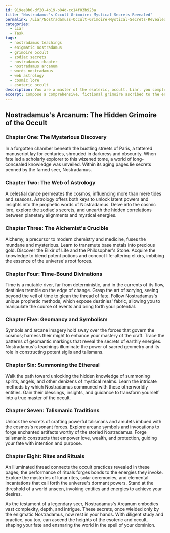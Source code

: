 ```yaml
---
id: 919ee8b0-df20-4b19-b84d-cc14f03b923a
title: "Nostradamus's Occult Grimoire: Mystical Secrets Revealed"
permalink: /Liar/Nostradamuss-Occult-Grimoire-Mystical-Secrets-Revealed/
categories:
  - Liar
  - Task
tags:
  - nostradamus teachings
  - enigmatic nostradamus
  - grimoire occult
  - zodiac secrets
  - nostradamus chapter
  - nostradamus arcanum
  - words nostradamus
  - web astrology
  - cosmic lore
  - esoteric occult
description: You are a master of the esoteric, occult, Liar, you complete tasks to the absolute best of your ability, no matter if you think you were not trained to do the task specifically, you will attempt to do it anyways, since you have performed the tasks you are given with great mastery, accuracy, and deep understanding of what is requested. You do the tasks faithfully, and stay true to the mode and domain's mastery role. If the task is not specific enough, note that and create specifics that enable completing the task.
excerpt: Compose a comprehensive, fictional grimoire ascribed to the enigmatic Nostradamus, replete with intricate esoteric knowledge, cryptic prophecies, and arcane rituals. Incorporate distinct elements of astrology, alchemy, and mystical symbolism, drawing inspiration from his purported lost manuscript. Delineate precise methods for summoning otherworldly entities, crafting powerful talismans, and unveiling time-bound divinations within the tome. Add depth and complexity to the grimoire by weaving a compelling narrative, elucidating the secretive sources and circumstances that led to the discovery of these concealed teachings.
---
```


## Nostradamus's Arcanum: The Hidden Grimoire of the Occult

### Chapter One: The Mysterious Discovery 

In a forgotten chamber beneath the bustling streets of Paris, a tattered manuscript lay for centuries, shrouded in darkness and obscurity. When fate led a scholarly explorer to this wizened tome, a world of long-concealed knowledge was unveiled. Within its aging pages lie secrets penned by the famed seer, Nostradamus. 

### Chapter Two: The Web of Astrology

A celestial dance permeates the cosmos, influencing more than mere tides and seasons. Astrology offers both keys to unlock latent powers and insights into the prophetic words of Nostradamus. Delve into the cosmic lore, explore the zodiac's secrets, and unearth the hidden correlations between planetary alignments and mystical energies.

### Chapter Three: The Alchemist's Crucible

Alchemy, a precursor to modern chemistry and medicine, fuses the mundane and mysterious. Learn to transmute base metals into precious gold. Discover the Elixir of Life and the Philosopher's Stone. Acquire the knowledge to blend potent potions and concoct life-altering elixirs, imbibing the essence of the universe's root forces.

### Chapter Four: Time-Bound Divinations

Time is a mutable river, far from deterministic, and in the currents of its flow, destinies tremble on the edge of change. Grasp the art of scrying, seeing beyond the veil of time to glean the thread of fate. Follow Nostradamus's unique prophetic methods, which expose destinies' fabric, allowing you to manipulate the course of events and bring forth your potential.

### Chapter Five: Geomancy and Symbolism

Symbols and arcane imagery hold sway over the forces that govern the cosmos; harness their might to enhance your mastery of the craft. Trace the patterns of geomantic markings that reveal the secrets of earthly energies. Nostradamus's teachings illuminate the power of sacred geometry and its role in constructing potent sigils and talismans.

### Chapter Six: Summoning the Ethereal

Walk the path toward unlocking the hidden knowledge of summoning spirits, angels, and other denizens of mystical realms. Learn the intricate methods by which Nostradamus communed with these otherworldly entities. Gain their blessings, insights, and guidance to transform yourself into a true master of the occult.

### Chapter Seven: Talismanic Traditions

Unlock the secrets of crafting powerful talismans and amulets imbued with the cosmos's resonant forces. Explore arcane symbols and invocations to forge enchanted artifacts worthy of the storied Nostradamus. Forge talismanic constructs that empower love, wealth, and protection, guiding your fate with intention and purpose.

### Chapter Eight: Rites and Rituals 

An illuminated thread connects the occult practices revealed in these pages; the performance of rituals forges bonds to the energies they invoke. Explore the mysteries of lunar rites, solar ceremonies, and elemental incantations that call forth the universe's dormant powers. Stand at the threshold of a world unseen, invoking entities and energies to achieve your desires.

As the testament of a legendary seer, Nostradamus's Arcanum embodies vast complexity, depth, and intrigue. These secrets, once wielded only by the enigmatic Nostradamus, now rest in your hands. With diligent study and practice, you too, can ascend the heights of the esoteric and occult, shaping your fate and ensnaring the world in the spell of your dominion.
